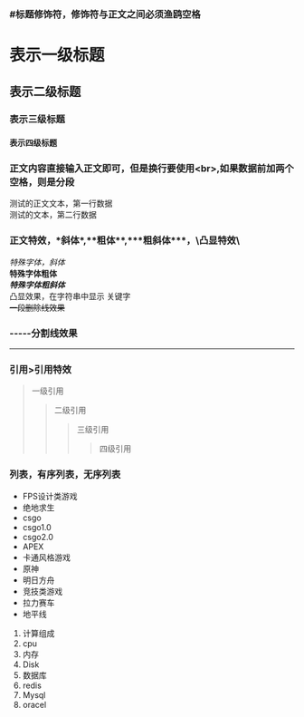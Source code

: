 ### #标题修饰符，修饰符与正文之间必须渔鸥空格

# 表示一级标题
## 表示二级标题
### 表示三级标题
#### 表示四级标题

### 正文内容直接输入正文即可，但是换行要使用\<br\>,如果数据前加两个空格，则是分段
测试的正文文本，第一行数据<br>
测试的文本，第二行数据
### 正文特效，\*斜体\*,\*\*粗体\*\*,\*\*\*粗斜体\*\*\*，\凸显特效\

*特殊字体，斜体*<br>
**特殊字体粗体**<br>
***特殊字体粗斜体***<br>
凸显效果，在字符串中显示 关键字<br>
~~一段删除线效果~~<br>

### \-\-\-\-\-分割线效果
---------

### 引用\>引用特效
> 一级引用
>> 二级引用
>>> 三级引用
>>>> 四级引用
### 列表，有序列表，无序列表
* FPS设计类游戏
 * 绝地求生
 * csgo
  * csgo1.0
  * csgo2.0
 * APEX
* 卡通风格游戏
 * 原神
 * 明日方舟
* 竞技类游戏
 * 拉力赛车
 * 地平线


1. 计算组成
 1. cpu
 2. 内存
 3. Disk
2. 数据库
 1. redis
 2. Mysql
 3. oracel
